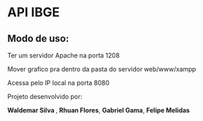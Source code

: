 # API IBGE

## Modo de uso:
<p>Ter um servidor Apache na porta 1208</p>
<p>Mover grafico pra dentro da pasta do servidor web/www/xampp</p>
<p>Acessa pelo IP local na porta 8080</p>

<p>Projeto desenvolvido por:</p>
<p><b> Waldemar Silva </b>, <b>Rhuan Flores</b>, <b>Gabriel Gama</b>, <b>Felipe Melidas</b></p>
